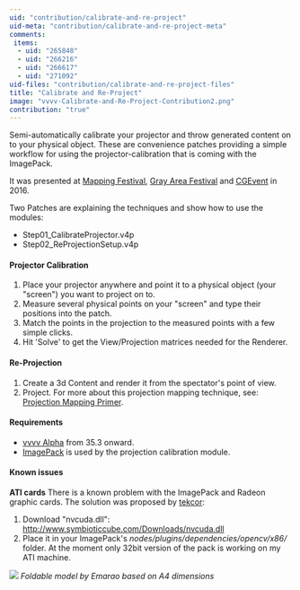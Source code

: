 ```yaml
---
uid: "contribution/calibrate-and-re-project"
uid-meta: "contribution/calibrate-and-re-project-meta"
comments: 
 items: 
  - uid: "265848"
  - uid: "266216"
  - uid: "266617"
  - uid: "271092"
uid-files: "contribution/calibrate-and-re-project-files"
title: "Calibrate and Re-Project"
image: "vvvv-Calibrate-and-Re-Project-Contribution2.png"
contribution: "true"
---
```


Semi-automatically calibrate your projector and throw generated content on to your physical object. These are convenience patches providing a simple workflow for using the projector-calibration that is coming with the ImagePack.

It was presented at [Mapping Festival](/blog/vvvv-at-mapping-festival-2016), [Gray Area Festival](/blog/vvvv-workshop-at-gray-area) and [CGEvent](/blog/vvvv-at-cg-event-2016) in 2016.

Two Patches are explaining the techniques and show how to use the modules:

* Step01_CalibrateProjector.v4p
* Step02_ReProjectionSetup.v4p

#### Projector Calibration
1. Place your projector anywhere and point it to a physical object (your "screen") you want to project on to.
1. Measure several physical points on your "screen" and type their positions into the patch.
1. Match the points in the projection to the measured points with a few simple clicks.
1. Hit 'Solve' to get the View/Projection matrices needed for the Renderer.

#### Re-Projection
1. Create a 3d Content and render it from the spectator's point of view.
1. Project. For more about this projection mapping technique, see: [Projection Mapping Primer](xref:d09ac451-f613-447d-afaa-5a32cdc1ce8c).

#### Requirements
* [vvvv Alpha](https://vvvv.org/downloads/previews) from 35.3 onward.
* [ImagePack](/contribution/vvvv.packs.image) is used by the projection calibration module.

#### Known issues
**ATI cards**
There is a known problem with the ImagePack and Radeon graphic cards. 
The solution was proposed by [tekcor](http://vvvv.org/users/tekcor):
1. Download "nvcuda.dll":  <http://www.symbioticcube.com/Downloads/nvcuda.dll>
1. Place it in your ImagePack's *nodes/plugins/dependencies/opencv/x86/* folder. 
At the moment only 32bit version of the pack is working on my ATI machine.

![](https://vvvv.org/sites/default/files/imagecache/large/images/Contribution-FoldableModel-by-Emarao.png) 
*Foldable model by Emarao based on A4 dimensions*